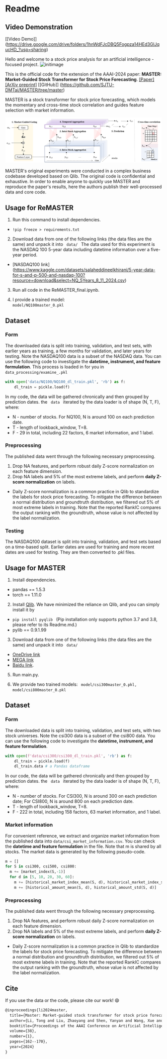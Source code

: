 # Readme 

## Video Demonstration
[[Video Demo]] (https://drive.google.com/drive/folders/1hnWdFJcDBQ5Fogpza14HEd3GIJqucHD_?usp=sharing)

Hello and welcome to a stock price analysis for an artificial intelligence - focused  project.
![initimage](images/DALL%C2%B7E%202024-11-12%2012.52.05%20-%20Create%20a%20cute%2C%20'Wall%20Street%20finance%20bro%20core'%20themed%20image%20for%20a%20stock%20price%20forecasting%20project%20using%20artificial%20intelligence.%20Show%20an%20adorable%2C%20roun.webp)

This is the official code for the extension of the AAAI-2024 paper: **MASTER: Market-Guided Stock Transformer for Stock Price Forecasting**. [[Paper]](https://ojs.aaai.org/index.php/AAAI/article/view/27767)  [[ArXiv preprint]](https://arxiv.org/abs/2312.15235) 
[[GitHub]] (https://github.com/SJTU-DMTai/MASTER/tree/master)

MASTER is a stock transformer for stock price forecasting, which models the momentary and cross-time stock correlation and guides feature selection with market information.

![MASTER framework](images/framework.png)

MASTER's original experiments were conducted in a complex business codebase developed based on Qlib. The original code is confidential and exhaustive. In order to enable anyone to quickly use MASTER and reproduce the paper's results, here the authors publish their well-processed data and core code. 

## Usage for ReMASTER
1. Run this command to install dependencies.
- <code>!pip freeze > requirements.txt</code>

2. Download data from one of the following links (the data files are the same) and unpack it into <code> data/ </code> The data used for this experiment is the NASDAQ 100 5-year data including datetime information over a five-year period. 
- [NASDAQ100 link] (https://www.kaggle.com/datasets/salaheddineelkhirani/5-year-data-for-s-and-p-500-and-nasdaq-100?resource=download&select=NQ_5Years_8_11_2024.csv)

3. Run all code in the ReMASTER_final.ipynb.

4. I provide a trained model: <code> model/NQ100master_0.pkl</code>

## Dataset
### Form
The downloaded data is split into training, validation, and test sets, with earlier years as training, a few months for validation, and later years for testing. Note the NASDAQ100 data is a subset of the NASDAQ data.
You can use the following code to investigate the **datetime, instrument, and feature formulation**. This process is loaded in for you in <code> data_processing/examine_.pkl</code>
```python
with open('data/NQ100/NQ100_dl_train.pkl', 'rb') as f:
    dl_train = pickle.load(f)
```
In my code, the data will be gathered chronically and then grouped by prediction dates. the <code> data </code> iterated by the data loader is of shape (N, T, F), where:
- N - number of stocks. For NQ100, N is around 100 on each prediction date.
- T - length of lookback_window, T=8.
- F - 29 in total, including 22 factors, 6 market information, and 1 label.  

### Preprocessing
The published data went through the following necessary preprocessing. 
1. Drop NA features, and perform robust daily Z-score normalization on each feature dimension.
2. Drop NA labels and 5% of the most extreme labels, and perform **daily Z-score normalization** on labels. 
- Daily Z-score normalization is a common practice in Qlib to standardize the labels for stock price forecasting. To mitigate the difference between a normal distribution and groundtruth distribution, we filtered out 5\% of most extreme labels in training. Note that the reported RankIC compares the output ranking with the groundtruth, whose value is not affected by the label normalization.

### Testing
The NASDAQ100 dataset is split into training, validation, and test sets based on a time-based split. Earlier dates are used for training and more recent dates are used for testing. They are then converted to .pkl files.


## Usage for MASTER
1. Install dependencies.
- pandas == 1.5.3
- torch == 1.11.0

2. Install [Qlib](https://github.com/microsoft/qlib). We have minimized the reliance on Qlib, and you can simply install it by
- <code>pip install pyqlib </code> (Pip installation only supports python 3.7 and 3.8, please refer to its Readme.md.)
- pylib == 0.9.1.99

3. Download data from one of the following links (the data files are the same) and unpack it into <code> data/ </code>
- [OneDrive link](https://1drv.ms/f/c/652674690cc447e6/Eu8Kxv4xxTFMtDQqTW0IU0UB8rnpjACA5twMi8BA_PfbSA?e=ooc0za)
- [MEGA link](https://mega.nz/file/4OE0jK4I#h-LG7OjFnncbL_YGoSx5c0W604OdFMgALTYFcoDvgfw)
- [Baidu link](https://pan.baidu.com/s/1Wv_nzmw6vlexqZinV_zLtA?pwd=hrrl). 

5. Run main.py.

6. We provide two trained models: <code> model/csi300master_0.pkl, model/csi800master_0.pkl</code>

## Dataset
### Form
The downloaded data is split into training, validation, and test sets, with two stock universes. Note the csi300 data is a subset of the csi800 data.
You can use the following code to investigate the **datetime, instrument, and feature formulation**.
```python
with open(f'data/csi300/csi300_dl_train.pkl', 'rb') as f:
    dl_train = pickle.load(f)
    dl_train.data # a Pandas dataframe
```
In our code, the data will be gathered chronically and then grouped by prediction dates. the <code> data </code> iterated by the data loader is of shape (N, T, F), where:
- N - number of stocks. For CSI300, N is around 300 on each prediction date; For CSI800, N is around 800 on each prediction date.
- T - length of lookback_window, T=8.
- F - 222 in total, including 158 factors, 63 market information, and 1 label.        

### Market information
For convenient reference, we extract and organize market information from the published data into <code>data/csi_market_information.csv</code>.
You can check the **datetime and feature formulation** in the file. Note that m is shared by all stocks.
The market data is generated by the following pseudo-code.

```python
m = []
for S in csi300, csi500, csi800:
  m += [market_index(S,-1)]
  for d in [5, 10, 20, 30, 60]:
    m += [historical_market_index_mean(S, d), historical_market_index_std(S, d)]
    m += [historical_amount_mean(S, d), historical_amount_std(S, d)]
```

### Preprocessing
The published data went through the following necessary preprocessing. 
1. Drop NA features, and perform robust daily Z-score normalization on each feature dimension.
2. Drop NA labels and 5% of the most extreme labels, and perform **daily Z-score normalization** on labels. 
- Daily Z-score normalization is a common practice in Qlib to standardize the labels for stock price forecasting. To mitigate the difference between a normal distribution and groundtruth distribution, we filtered out 5\% of most extreme labels in training. Note that the reported RankIC compares the output ranking with the groundtruth, whose value is not affected by the label normalization.

## Cite
If you use the data or the code, please cite our work! :smile:
```latex
@inproceedings{li2024master,
  title={Master: Market-guided stock transformer for stock price forecasting},
  author={Li, Tong and Liu, Zhaoyang and Shen, Yanyan and Wang, Xue and Chen, Haokun and Huang, Sen},
  booktitle={Proceedings of the AAAI Conference on Artificial Intelligence},
  volume={38},
  number={1},
  pages={162--170},
  year={2024}
}
```


